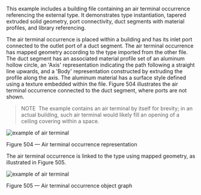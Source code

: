 ﻿
This example includes a building file containing an air terminal occurrence referencing the external type. It demonstrates type instantiation, tapered extruded solid geometry, port connectivity, duct segments with material profiles, and library referencing.




 The air terminal occurrence is placed within a building and has its inlet port connected to the outlet port of
 a duct segment. The air terminal occurrence has mapped geometry according to the type imported from the other
 file. The duct segment has an associated material profile set of an aluminum hollow circle, an 'Axis'
 representation indicating the path following a straight line upwards, and a 'Body' representation constructed
 by extruding the profile along the axis. The aluminum material has a surface style defined using a texture
 embedded within the file. Figure 504 illustrates the air terminal occurrence connected to the duct segment, where ports are not shown.




> 
>  NOTE  The example contains an air terminal by itself for brevity; in an actual building, such air terminal would
>  likely fill an opening of a ceiling covering within a space.
> 



![example of air terminal](../../figures/examples/building_service_element_air-terminal-1.png)

Figure 504 — Air terminal occurrence representation



The air terminal occurrence is linked to the type using mapped geometry, as illustrated in Figure 505.




![example of air terminal](../../figures/examples/building_service_element_air-terminal-2.png)

Figure 505 — Air terminal occurrence object graph



